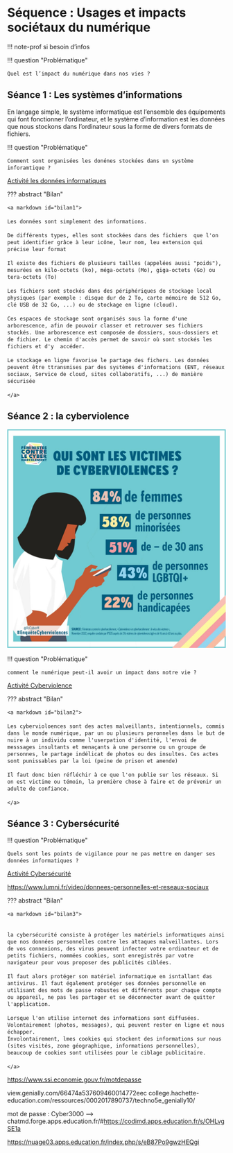 # Séquence : Usages et impacts sociétaux du numérique

!!! note-prof
    si besoin d’infos


!!! question "Problématique"

    Quel est l’impact du numérique dans nos vies ?

    


## Séance 1 : Les systèmes d’informations


En langage simple, le système informatique est l’ensemble des équipements qui font fonctionner l’ordinateur, et le système d’information est les données que nous stockons dans l’ordinateur sous la forme de divers formats de fichiers.



!!! question "Problématique"


    Comment sont organisées les donénes stockées dans un système inforamtique ?

[Activité les données informatiques](../systInformation)


??? abstract "Bilan"

    <a markdown id="bilan1">

    Les données sont simplement des informations.

    De différents types, elles sont stockées dans des fichiers  que l'on peut identifier grâce à leur icône, leur nom, leu extension qui précise leur format

    Il existe des fichiers de plusieurs tailles (appelées aussi "poids"), mesurées en kilo-octets (ko), méga-octets (Mo), giga-octets (Go) ou tera-octets (To)

    Les fichiers sont stockés dans des périphériques de stockage local physiques (par exemple : disque dur de 2 To, carte mémoire de 512 Go, clé USB de 32 Go, ...) ou de stockage en ligne (cloud).

    Ces espaces de stockage sont organisés sous la forme d'une arborescence, afin de pouvoir classer et retrouver ses fichiers stockés. Une arborescence est composée de dossiers, sous-dossiers et de fichier. Le chemin d'accès permet de savoir où sont stockés les fichiers et d'y  accéder.

    Le stockage en ligne favorise le partage des fichers. Les données peuvent être ttransmises par des systèmes d'informations (ENT, réseaux sociaux, Service de cloud, sites collaboratifs, ...) de manière sécurisée

    </a>

<div style="break-inside: avoid;"></div>


## Séance 2 : la cyberviolence


![](pictures/campCyberHarc.png)


!!! question "Problématique"

    comment le numérique peut-il avoir un impact dans notre vie ?

[Activité Cyberviolence](../cyberviolence)




??? abstract "Bilan"

    <a markdown id="bilan2">

    Les cybervioloences sont des actes malveillants, intentionnels, commis dans le monde numérique, par un ou plusieurs peronneles dans le but de nuire à un individu comme l'userpation d'identité, l'envoi de messsages insultants et menaçants à une personne ou un groupe de personnes, le partage indélicat de photos ou des insultes. Ces actes sont punissables par la loi (peine de prison et amende)

    Il faut donc bien réfléchir à ce que l'on publie sur les réseaux. Si on est victime ou témoin, la première chose à faire et de prévenir un adulte de confiance.

    </a>


## Séance 3 : Cybersécurité

!!! question "Problématique"

    Quels sont les points de vigilance pour ne pas mettre en danger ses données informatiques ?

[Activité Cybersécurité](../cybersecu)







https://www.lumni.fr/video/donnees-personnelles-et-reseaux-sociaux


??? abstract "Bilan"

    <a markdown id="bilan3">


    la cybersécurité consiste à protéger les matériels informatiques ainsi que nos données personnelles contre les attaques malveillantes. Lors de vos connexions, des virus peuvent infecter votre ordinateur et de petits fichiers, nommées cookies, sont enregistrés par votre navigateur pour vous proposer des publicités ciblées.

    Il faut alors protéger son matériel informatique en isntallant das antivirus. Il faut également protéger ses données personnelle en utilisant des mots de passe robustes et différents pour chaque compte ou appareil, ne pas les partager et se déconnecter avant de quitter l'application.

    Lorsque l'on utilise internet des informations sont diffusées.
    Volontairement (photos, messages), qui peuvent rester en ligne et nous échapper.
    Involontairement, lmes cookies qui stockent des informations sur nous (sites visités, zone géographique, informations personnelles), beaucoup de cookies sont utilisées pour le ciblage publicitaire.

    </a>



https://www.ssi.economie.gouv.fr/motdepasse

view.genially.com/66474a537609460014772eec
college.hachette-education.com/ressources/0002017890737/techno5e_genially10/

mot de passe : Cyber3000 –> chatmd.forge.apps.education.fr/#https://codimd.apps.education.fr/s/OHLvgSE1a

https://nuage03.apps.education.fr/index.php/s/eB87Po9gwzHEQgi
